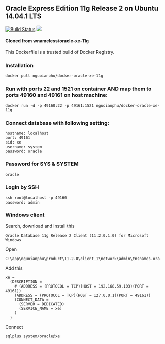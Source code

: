## Oracle Express Edition 11g Release 2 on Ubuntu 14.04.1 LTS

[![Build Status](https://travis-ci.org/nguoianphu/docker-oracle-xe-11g.svg?branch=master)](https://travis-ci.org/nguoianphu/docker-oracle-xe-11g) [![](https://images.microbadger.com/badges/image/nguoianphu/docker-oracle-xe-11g.svg)](http://microbadger.com/images/nguoianphu/docker-oracle-xe-11g "Get your own image badge on microbadger.com")

#### Cloned from wnameless/oracle-xe-11g

This Dockerfile is a trusted build of Docker Registry.

### Installation

```
docker pull nguoianphu/docker-oracle-xe-11g
```

### Run with ports 22 and 1521 on container AND map them to ports 49160 and 49161 on host machine:

``` 
docker run -d -p 49160:22 -p 49161:1521 nguoianphu/docker-oracle-xe-11g 
```

### Connect database with following setting:

```
hostname: localhost
port: 49161
sid: xe
username: system
password: oracle
```
### Password for SYS & SYSTEM

``` oracle ```

### Login by SSH

``` 
ssh root@localhost -p 49160
password: admin
```

### Windows client

Search, download and install this

```
Oracle Database 11g Release 2 Client (11.2.0.1.0) for Microsoft Windows
```

Open

``` C:\app\nguoianphu\product\11.2.0\client_1\network\admin\tnsnames.ora ```

Add this

```
xe =
  (DESCRIPTION =
    # (ADDRESS = (PROTOCOL = TCP)(HOST = 192.168.59.103)(PORT = 49161))
    (ADDRESS = (PROTOCOL = TCP)(HOST = 127.0.0.1)(PORT = 49161))
    (CONNECT_DATA =
      (SERVER = DEDICATED)
      (SERVICE_NAME = xe)
    )
  )
```
Connect

``` sqlplus system/oracle@xe ```
